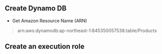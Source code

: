 ## Create Dynamo DB
- Get Amazon Resource Name (ARN)
> arn:aws:dynamodb:ap-northeast-1:845350057538:table/Products

## Create an execution role
